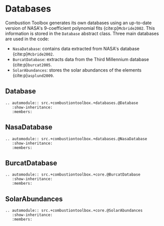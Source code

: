 # Databases

Combustion Toolbox generates its own databases using an up-to-date version of NASA's 9-coefficient polynomial fits {cite:p}`Mcbride2002`. This information is stored in the `Database` abstract class. Three main databases are used in the code:
- `NasaDatabase`: contains data extracted from NASA's database {cite:p}`Mcbride2002`.
- `BurcatDatabase`: extracts data from the Third Millennium database {cite:p}`burcat2005`.
- `SolarAbundances`: stores the solar abundances of the elements {cite:p}`asplund2009`.

## Database

```{eval-rst}
.. automodule:: src.+combustiontoolbox.+databases.@Database
   :show-inheritance:
   :members:
```

## NasaDatabase

```{eval-rst}
.. automodule:: src.+combustiontoolbox.+databases.@NasaDatabase
   :show-inheritance:
   :members:
```

## BurcatDatabase

```{eval-rst}
.. automodule:: src.+combustiontoolbox.+core.@BurcatDatabase
   :show-inheritance:
   :members:
```

## SolarAbundances

```{eval-rst}
.. automodule:: src.+combustiontoolbox.+core.@SolarAbundances
   :show-inheritance:
   :members:
```